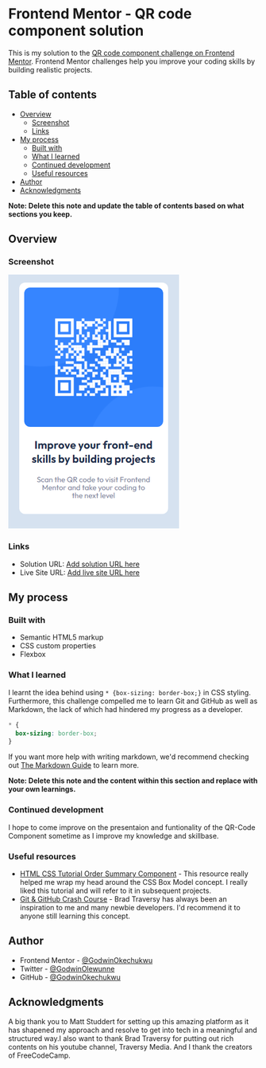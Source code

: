 # Frontend Mentor - QR code component solution

This is my solution to the [QR code component challenge on Frontend Mentor](https://www.frontendmentor.io/challenges/qr-code-component-iux_sIO_H). Frontend Mentor challenges help you improve your coding skills by building realistic projects.

## Table of contents

- [Overview](#overview)
  - [Screenshot](#screenshot)
  - [Links](#links)
- [My process](#my-process)
  - [Built with](#built-with)
  - [What I learned](#what-i-learned)
  - [Continued development](#continued-development)
  - [Useful resources](#useful-resources)
- [Author](#author)
- [Acknowledgments](#acknowledgments)

**Note: Delete this note and update the table of contents based on what sections you keep.**

## Overview

### Screenshot

![QR Code Screenshot](images/image.png)

### Links

- Solution URL: [Add solution URL here](https://your-solution-url.com)
- Live Site URL: [Add live site URL here](https://your-live-site-url.com)

## My process

### Built with

- Semantic HTML5 markup
- CSS custom properties
- Flexbox

### What I learned

I learnt the idea behind using `* {box-sizing: border-box;}` in CSS styling. Furthermore, this challenge compelled me to learn Git and GitHub as well as Markdown, the lack of which had hindered my progress as a developer.

```css
* {
  box-sizing: border-box;
}
```

If you want more help with writing markdown, we'd recommend checking out [The Markdown Guide](https://www.markdownguide.org/) to learn more.

**Note: Delete this note and the content within this section and replace with your own learnings.**

### Continued development

I hope to come improve on the presentaion and funtionality of the QR-Code Component sometime as I improve my knowledge and skillbase.

### Useful resources

- [HTML CSS Tutorial Order Summary Component](https://www.freecodecamp.com) - This resource really helped me wrap my head around the CSS Box Model concept. I really liked this tutorial and will refer to it in subsequent projects.
- [Git & GitHub Crash Course](https://www.traversymedia.com) - Brad Traversy has always been an inspiration to me and many newbie developers. I'd recommend it to anyone still learning this concept.

## Author

- Frontend Mentor - [@GodwinOkechukwu](https://www.frontendmentor.io/profile/godwin-okechukwu)
- Twitter - [@GodwinOlewunne](https://www.twitter.com/godwinolewunne)
- GitHub - [@GodwinOkechukwu](https://github.com/godwin-okechukwu)

## Acknowledgments

A big thank you to Matt Studdert for setting up this amazing platform as it has shapened my approach and resolve to get into tech in a meaningful and structured way.I also want to thank Brad Traversy for putting out rich contents on his youtube channel, Traversy Media. And I thank the creators of FreeCodeCamp.
